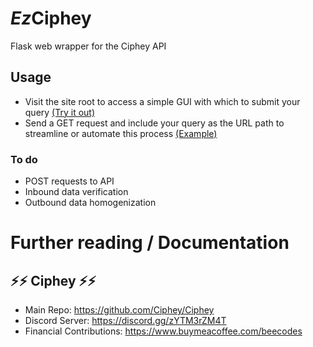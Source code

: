 # *Ez*Ciphey
Flask web wrapper for the Ciphey API

## Usage
- Visit the site root to access a simple GUI with which to submit your query [(Try it out)](https://ciphey.cf/)
- Send a GET request and include your query as the URL path to streamline or automate this process [(Example)](https://ciphey.cf/TWFyeSBoYWQgYSBsaXR0bGUgZnJvZyB3aG9zZSBza2luIHdhcyBncmVlbiBhcyBncmFzcw==)

### To do
- POST requests to API
- Inbound data verification
- Outbound data homogenization

# Further reading / Documentation

## ⚡⚡ Ciphey ⚡⚡
- Main Repo: https://github.com/Ciphey/Ciphey
- Discord Server: https://discord.gg/zYTM3rZM4T
- Financial Contributions: https://www.buymeacoffee.com/beecodes
